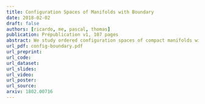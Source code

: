 ```yaml
---
title: Configuration Spaces of Manifolds with Boundary
date: 2018-02-02
draft: false
authors: [ricardo, me, pascal, thomas]
publication: Prépublication v1, 107 pages
abstract: We study ordered configuration spaces of compact manifolds with boundary. We show that for a large class of such manifolds, the real homotopy type of the configuration spaces only depends on the real homotopy type of the pair consisting of the manifold and its boundary. We moreover describe explicit real models of these configuration spaces using three different approaches. We do this by adapting previous constructions for configuration spaces of closed manifolds which relied on Kontsevich's proof of the formality of the little disks operads. We also prove that our models are compatible with the richer structure of configuration spaces, respectively a module over the Swiss-Cheese operad, a module over the associative algebra of configurations in a collar around the boundary of the manifold, and a module over the little disks operad.
url_pdf: config-boundary.pdf
url_preprint:
url_code:
url_dataset:
url_slides:
url_video:
url_poster:
url_source:
arxiv: 1802.00716
---
```

